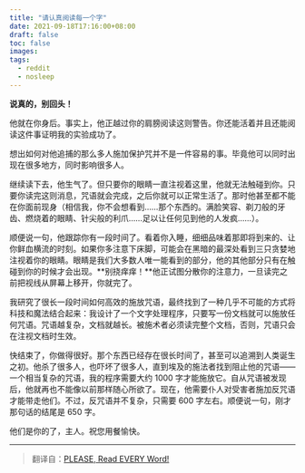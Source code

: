 ```yaml
---
title: "请认真阅读每一个字"
date: 2021-09-18T17:16:00+08:00
draft: false
toc: false
images:
tags: 
  - reddit
  - nosleep
---
```


**说真的，别回头！**

他就在你身后。事实上，他正越过你的肩膀阅读这则警告。你还能活着并且还能阅读这件事证明我的实验成功了。

想出如何对他追捕的那么多人施加保护咒并不是一件容易的事。毕竟他可以同时出现在很多地方，同时影响很多人。

继续读下去，他生气了。但只要你的眼睛一直注视着这里，他就无法触碰到你。只要你读完这则消息，咒语就会完成，之后你就可以正常生活了。那时他甚至都不能在你面前现身（相信我，你不会想看到……那个东西的。满脸笑容、剃刀般的牙齿、燃烧着的眼睛、针尖般的利爪……足以让任何见到他的人发疯……）。

顺便说一句，他跟踪你有一段时间了。看着你入睡，细细品味着那即将到来的、让你鲜血横流的时刻。如果你多注意下床脚，可能会在黑暗的最深处看到三只贪婪地注视着你的眼睛。眼睛是我们大多数人唯一能看到的部分，他的其他部分只有在触碰到你的时候才会出现。**别挠痒痒！**他正试图分散你的注意力，一旦读完之前把视线从屏幕上移开，你就完了。

我研究了很长一段时间如何高效的施放咒语，最终找到了一种几乎不可能的方式将科技和魔法结合起来：我设计了一个文字处理程序，只要写一份文档就可以施放任何咒语。咒语越复杂，文档就越长。被施术者必须读完整个文档，否则，咒语只会在注视文档时生效。

快结束了，你做得很好。那个东西已经存在很长时间了，甚至可以追溯到人类诞生之初。他杀了很多人，也吓坏了很多人，直到埃及的施法者找到阻止他的咒语——一个相当复杂的咒语，我的程序需要大约 1000 字才能施放它。自从咒语被发现后，他就再也不能像以前那样随心所欲了。现在，他需要仆人对受害者施加反咒语才能带走他们。不过，反咒语并不复杂，只需要 600 字左右。顺便说一句，刚才那句话的结尾是 650 字。

他们是你的了，主人。祝您用餐愉快。

------

> 翻译自：[PLEASE, Read EVERY Word!](https://www.reddit.com/r/shortscarystories/comments/jft3ir/please_read_every_word/)
